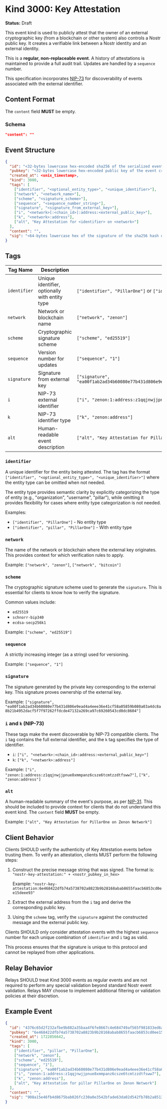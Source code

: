 # Kind 3000: Key Attestation

**Status:** Draft

This event kind is used to publicly attest that the owner of an external cryptographic key (from a blockchain or other system) also controls a Nostr public key. It creates a verifiable link between a Nostr identity and an external identity.

This is a **regular, non-replaceable event**. A history of attestations is maintained to provide a full audit trail. Updates are handled by a `sequence` number.

This specification incorporates [NIP-73](https://github.com/nostr-protocol/nips/blob/master/73.md) for discoverability of events associated with the external identifier.

## Content Format

The `content` field **MUST** be empty.

### Schema

```json
"content": ""
```

## Event Structure

```json
{
  "id": "<32-bytes lowercase hex-encoded sha256 of the serialized event data>",
  "pubkey": "<32-bytes lowercase hex-encoded public key of the event creator>",
  "created_at": <unix_timestamp>,
  "kind": 3000,
  "tags": [
    ["identifier", "<optional_entity_type>", "<unique_identifier>"],
    ["network", "<network_name>"],
    ["scheme", "<signature_scheme>"],
    ["sequence", "<sequence_number_string>"],
    ["signature", "<signature_from_external_key>"],
    ["i", "<network>[:<chain_id>]:address:<external_public_key>"],
    ["k", "<network>:address"],
    ["alt", "Key Attestation for <identifier> on <network>"]
  ],
  "content": "",
  "sig": "<64-bytes lowercase hex of the signature of the sha256 hash of the serialized event data, which is the same as the 'id' field>"
}
```

## Tags

| Tag Name | Description | Example Format | Required |
|----------|-------------|----------------|----------|
| `identifier` | Unique identifier, optionally with entity type | `["identifier", "PillarOne"]` or `["identifier", "pillar", "PillarOne"]` | Yes |
| `network` | Network or blockchain name | `["network", "zenon"]` | Yes |
| `scheme` | Cryptographic signature scheme | `["scheme", "ed25519"]` | Yes |
| `sequence` | Version number for updates | `["sequence", "1"]` | Yes |
| `signature` | Signature from external key | `["signature", "ea00f1ab2ad34b60080e77b431d806e9ead4a4eee36e41cf58a05859b080a03a4dc8a8b21b4952dacf5f7f97262ffdcde47132a269ca97c69260543cd0dc8604"]` | Yes |
| `i` | NIP-73 external identifier | `["i", "zenon:1:address:z1qqjnwjjpnue8xmmpanz6csze6tcmtzzdtfsww7"]` | Yes |
| `k` | NIP-73 identifier type | `["k", "zenon:address"]` | Recommended |
| `alt` | Human-readable event description | `["alt", "Key Attestation for PillarOne on Zenon Network"]` | Recommended |

### `identifier`

A unique identifier for the entity being attested. The tag has the format `["identifier", "<optional_entity_type>", "<unique_identifier>"]` where the entity type can be omitted when not needed.

The entity type provides semantic clarity by explicitly categorizing the type of entity (e.g., "organization", "username", "pillar"), while omitting it provides flexibility for cases where entity type categorization is not needed.

Examples:
- `["identifier", "PillarOne"]` - No entity type
- `["identifier", "pillar", "PillarOne"]` - With entity type

### `network`

The name of the network or blockchain where the external key originates. This provides context for which verification rules to apply.

Example: `["network", "zenon"]`, `["network", "bitcoin"]`

### `scheme`

The cryptographic signature scheme used to generate the `signature`. This is essential for clients to know how to verify the signature.

Common values include:
- `ed25519`
- `schnorr-bip340`
- `ecdsa-secp256k1`

Example: `["scheme", "ed25519"]`

### `sequence`

A strictly increasing integer (as a string) used for versioning.

Example: `["sequence", "1"]`

### `signature`

The signature generated by the private key corresponding to the external key. This signature proves ownership of the external key.

Example: `["signature", "ea00f1ab2ad34b60080e77b431d806e9ead4a4eee36e41cf58a05859b080a03a4dc8a8b21b4952dacf5f7f97262ffdcde47132a269ca97c69260543cd0dc8604"]`

### `i` and `k` (NIP-73)

These tags make the event discoverable by NIP-73 compatible clients. The `i` tag contains the full external identifier, and the `k` tag specifies the type of identifier.

- `i`: `["i", "<network>:<chain_id>:address:<external_public_key>"]`
- `k`: `["k", "<network>:address"]`

Example: `["i", "zenon:1:address:z1qqjnwjjpnue8xmmpanz6csze6tcmtzzdtfsww7"]`, `["k", "zenon:address"]`

### `alt`

A human-readable summary of the event's purpose, as per [NIP-31](https://github.com/nostr-protocol/nips/blob/master/31.md). This should be included to provide context for clients that do not understand this event kind. The `content` field **MUST** be empty.

Example: `["alt", "Key Attestation for PillarOne on Zenon Network"]`

## Client Behavior

Clients SHOULD verify the authenticity of Key Attestation events before trusting them. To verify an attestation, clients MUST perform the following steps:

1.  Construct the precise message string that was signed. The format is:
    `"nostr-key-attestation:" + <nostr_pubkey_in_hex>`
    
    Example: `"nostr-key-attestation:6e468422dfb74a5738702a8823b9b28168abab8655faacb6853cd0ee15deee93"`

2.  Extract the external address from the `i` tag and derive the corresponding public key.

3.  Using the `scheme` tag, verify the `signature` against the constructed message and the external public key.

Clients SHOULD only consider attestation events with the highest `sequence` number for each unique combination of `identifier` and `i` tag as valid.

This process ensures that the signature is unique to this protocol and cannot be replayed from other applications.

## Relay Behavior

Relays SHOULD treat Kind 3000 events as regular events and are not required to perform any special validation beyond standard Nostr event validation. Relays MAY choose to implement additional filtering or validation policies at their discretion.

## Example Event

```json
{
  "id": "4376c65d2f232afbe9b882a35baa4f6fe8667c4e684749af565f981833ed6a65",
  "pubkey": "6e468422dfb74a5738702a8823b9b28168abab8655faacb6853cd0ee15deee93",
  "created_at": 1722856642,
  "kind": 3000,
  "tags": [
    ["identifier", "pillar", "PillarOne"],
    ["network", "zenon"],
    ["scheme", "ed25519"],
    ["sequence", "1"],
    ["signature", "ea00f1ab2ad34b60080e77b431d806e9ead4a4eee36e41cf58a05859b080a03a4dc8a8b21b4952dacf5f7f97262ffdcde47132a269ca97c69260543cd0dc8604"],
    ["i", "zenon:1:address:z1qqjnwjjpnue8xmmpanz6csze6tcmtzzdtfsww7"],
    ["k", "zenon:address"],
    ["alt", "Key Attestation for pillar PillarOne on Zenon Network"]
  ],
  "content": "",
  "sig": "908a15e46fb4d8675bab026fc230a0e3542bfade63da02d542fb78b2a8513fcd0092619a2c8c1221e581946e0191f2af505dfdf8657a414dbca329186f009262"
}
```
